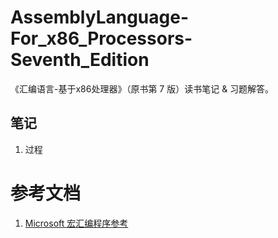 # AssemblyLanguage-For_x86_Processors-Seventh_Edition
《汇编语言-基于x86处理器》（原书第 7 版）读书笔记 &amp; 习题解答。
## 笔记
1. 过程
# 参考文档
1. [Microsoft 宏汇编程序参考](https://learn.microsoft.com/zh-cn/cpp/assembler/masm/microsoft-macro-assembler-reference?view=msvc-170)
